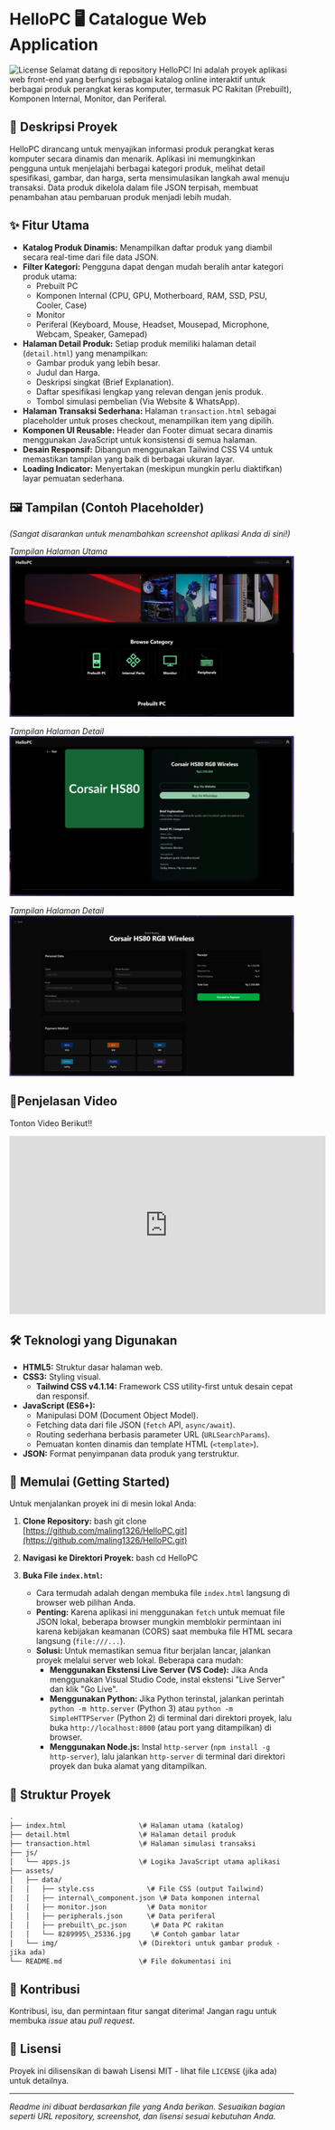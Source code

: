 # HelloPC 🖥 Catalogue Web Application

![License](https://img.shields.io/badge/license-MIT-blue.svg) Selamat datang di repository HelloPC! Ini adalah proyek aplikasi web front-end yang berfungsi sebagai katalog online interaktif untuk berbagai produk perangkat keras komputer, termasuk PC Rakitan (Prebuilt), Komponen Internal, Monitor, dan Periferal.

## 📝 Deskripsi Proyek

HelloPC dirancang untuk menyajikan informasi produk perangkat keras komputer secara dinamis dan menarik. Aplikasi ini memungkinkan pengguna untuk menjelajahi berbagai kategori produk, melihat detail spesifikasi, gambar, dan harga, serta mensimulasikan langkah awal menuju transaksi. Data produk dikelola dalam file JSON terpisah, membuat penambahan atau pembaruan produk menjadi lebih mudah.

## ✨ Fitur Utama

* **Katalog Produk Dinamis:** Menampilkan daftar produk yang diambil secara real-time dari file data JSON.
* **Filter Kategori:** Pengguna dapat dengan mudah beralih antar kategori produk utama:
    * Prebuilt PC
    * Komponen Internal (CPU, GPU, Motherboard, RAM, SSD, PSU, Cooler, Case)
    * Monitor
    * Periferal (Keyboard, Mouse, Headset, Mousepad, Microphone, Webcam, Speaker, Gamepad)
* **Halaman Detail Produk:** Setiap produk memiliki halaman detail (`detail.html`) yang menampilkan:
    * Gambar produk yang lebih besar.
    * Judul dan Harga.
    * Deskripsi singkat (Brief Explanation).
    * Daftar spesifikasi lengkap yang relevan dengan jenis produk.
    * Tombol simulasi pembelian (Via Website & WhatsApp).
* **Halaman Transaksi Sederhana:** Halaman `transaction.html` sebagai placeholder untuk proses checkout, menampilkan item yang dipilih.
* **Komponen UI Reusable:** Header dan Footer dimuat secara dinamis menggunakan JavaScript untuk konsistensi di semua halaman.
* **Desain Responsif:** Dibangun menggunakan Tailwind CSS V4 untuk memastikan tampilan yang baik di berbagai ukuran layar.
* **Loading Indicator:** Menyertakan (meskipun mungkin perlu diaktifkan) layar pemuatan sederhana.

## 🖼 Tampilan (Contoh Placeholder)

*(Sangat disarankan untuk menambahkan screenshot aplikasi Anda di sini!)*

*Tampilan Halaman Utama*
![Placeholder Halaman Utama](./ss1.png)

*Tampilan Halaman Detail*
![Placeholder Halaman Detail](./ss2.png)

*Tampilan Halaman Detail*
![Placeholder Halaman Transaksi](./ss3.png)

## 🏢Penjelasan Video

Tonton Video Berikut!!
<iframe width="560" height="315" src="https://www.youtube.com/embed/_Z0tn8U9lnU?si=aN8A2WhLHwhu5et_" title="YouTube video player" frameborder="0" allow="accelerometer; autoplay; clipboard-write; encrypted-media; gyroscope; picture-in-picture; web-share" referrerpolicy="strict-origin-when-cross-origin" allowfullscreen></iframe>

## 🛠 Teknologi yang Digunakan

* **HTML5:** Struktur dasar halaman web.
* **CSS3:** Styling visual.
    * **Tailwind CSS v4.1.14:** Framework CSS utility-first untuk desain cepat dan responsif.
* **JavaScript (ES6+):**
    * Manipulasi DOM (Document Object Model).
    * Fetching data dari file JSON (`fetch` API, `async/await`).
    * Routing sederhana berbasis parameter URL (`URLSearchParams`).
    * Pemuatan konten dinamis dan template HTML (`<template>`).
* **JSON:** Format penyimpanan data produk yang terstruktur.

## 🚀 Memulai (Getting Started)

Untuk menjalankan proyek ini di mesin lokal Anda:

1.  **Clone Repository:**
    bash
    git clone [https://github.com/maling1326/HelloPC.git](https://github.com/maling1326/HelloPC.git)
    

2.  **Navigasi ke Direktori Proyek:**
    bash
    cd HelloPC
    

3.  **Buka File `index.html`:**
    * Cara termudah adalah dengan membuka file `index.html` langsung di browser web pilihan Anda.
    * **Penting:** Karena aplikasi ini menggunakan `fetch` untuk memuat file JSON lokal, beberapa browser mungkin memblokir permintaan ini karena kebijakan keamanan (CORS) saat membuka file HTML secara langsung (`file:///...`).
    * **Solusi:** Untuk memastikan semua fitur berjalan lancar, jalankan proyek melalui server web lokal. Beberapa cara mudah:
        * **Menggunakan Ekstensi Live Server (VS Code):** Jika Anda menggunakan Visual Studio Code, instal ekstensi "Live Server" dan klik "Go Live".
        * **Menggunakan Python:** Jika Python terinstal, jalankan perintah `python -m http.server` (Python 3) atau `python -m SimpleHTTPServer` (Python 2) di terminal dari direktori proyek, lalu buka `http://localhost:8000` (atau port yang ditampilkan) di browser.
        * **Menggunakan Node.js:** Instal `http-server` (`npm install -g http-server`), lalu jalankan `http-server` di terminal dari direktori proyek dan buka alamat yang ditampilkan.

## 📂 Struktur Proyek

```
.
├── index.html                  \# Halaman utama (katalog)
├── detail.html                 \# Halaman detail produk
├── transaction.html            \# Halaman simulasi transaksi
├── js/
│   └── apps.js                 \# Logika JavaScript utama aplikasi
├── assets/
│   ├── data/
│   │   ├── style.css             \# File CSS (output Tailwind)
│   │   ├── internal\_component.json \# Data komponen internal
│   │   ├── monitor.json          \# Data monitor
│   │   ├── peripherals.json      \# Data periferal
│   │   ├── prebuilt\_pc.json      \# Data PC rakitan
│   │   └── 8289995\_25336.jpg     \# Contoh gambar latar
│   └── img/                    \# (Direktori untuk gambar produk - jika ada)
└── README.md                   \# File dokumentasi ini
```

## 🤝 Kontribusi

Kontribusi, isu, dan permintaan fitur sangat diterima! Jangan ragu untuk membuka *issue* atau *pull request*.

## 📄 Lisensi

Proyek ini dilisensikan di bawah Lisensi MIT - lihat file `LICENSE` (jika ada) untuk detailnya.

---

*Readme ini dibuat berdasarkan file yang Anda berikan. Sesuaikan bagian seperti URL repository, screenshot, dan lisensi sesuai kebutuhan Anda.*
